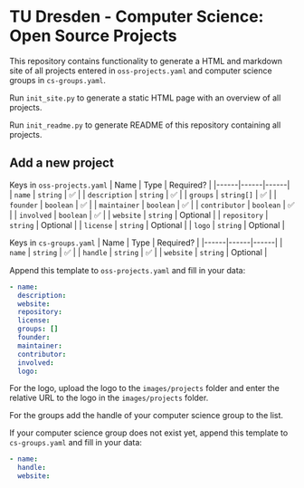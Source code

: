# TU Dresden - Computer Science: Open Source Projects

This repository contains functionality to generate a HTML and markdown site of all projects entered in `oss-projects.yaml` and computer science groups in `cs-groups.yaml`.

Run `init_site.py` to generate a static HTML page with an overview of all projects.

Run `init_readme.py` to generate README of this repository containing all projects.

## Add a new project

Keys in `oss-projects.yaml`
| Name | Type | Required? |
|------|------|------|
| `name` | `string` | ✅ |
| `description` | `string` | ✅ |
| `groups` | `string[]` | ✅ |
| `founder` | `boolean` | ✅ |
| `maintainer` | `boolean` | ✅ |
| `contributor` | `boolean` | ✅ |
| `involved` | `boolean` | ✅ |
| `website` | `string` | Optional |
| `repository` | `string` | Optional |
| `license` | `string` | Optional |
| `logo` | `string` | Optional |

Keys in `cs-groups.yaml`
| Name | Type | Required? |
|------|------|------|
| `name` | `string` | ✅ |
| `handle` | `string` | ✅ |
| `website` | `string` | Optional |

Append this template to `oss-projects.yaml` and fill in your data:
```yaml
- name:
  description:
  website:
  repository:
  license:
  groups: []
  founder:
  maintainer:
  contributor:
  involved:
  logo:
```

For the logo, upload the logo to the `images/projects` folder and enter the relative URL to the logo in the `images/projects` folder.

For the groups add the handle of your computer science group to the list.

If your computer science group does not exist yet, append this template to `cs-groups.yaml` and fill in your data:
```yaml
- name: 
  handle: 
  website: 
```
